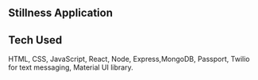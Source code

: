 ## Stillness Application


## Tech Used
HTML, CSS, JavaScript, React, Node, Express,MongoDB, Passport,  Twilio for text messaging, Material UI library.
